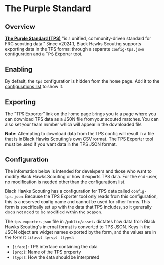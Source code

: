 # The Purple Standard

## Overview

[**The Purple Standard (TPS)**](https://github.com/HarkerRobo/the-purple-standard) "is a unified, community-driven standard for FRC scouting data." Since v2024.1, Black Hawks Scouting supports exporting data in the TPS format through a separate `config-tps.json` configuration and a TPS Exporter tool.

## Enabling

By default, the `tps` configuration is hidden from the home page. Add it to the [configurations list](config.md#configuration-list) to show it.

## Exporting

The "TPS Exporter" link on the home page brings you to a page where you can download TPS data as a JSON file from your scouted matches. You can also set your team number which will appear in the downloaded file.

**Note:** Attempting to download data from the TPS config will result in a file that is in Black Hawks Scouting's own CSV format. The TPS Exporter tool must be used if you want data in the TPS JSON format.

## Configuration

The information below is intended for developers and those who want to modify Black Hawks Scouting or how it exports TPS data. For the end-user, no modification is needed other than the configurations list.

Black Hawks Scouting has a configuration for TPS data called `config-tps.json`. Because the TPS Exporter tool only reads from this configuration, this is a reserved config name and cannot be used for other forms. This form is specifically set up with the data that TPS includes, so it generally does not need to be modified within the season.

The `tps-exporter.json` file in `/public/assets` dictates how data from Black Hawks Scouting's internal format is converted to TPS JSON. Keys in the JSON object are widget names exported by the form, and the values are in the format `[iface] [prop] [type]`:

- `[iface]`: TPS interface containing the data
- `[prop]`: Name of the TPS property
- `[type]`: How the data should be interpreted
